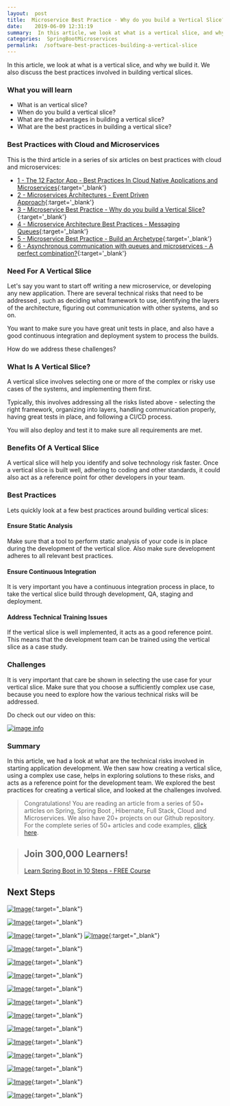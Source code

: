 ```yaml
---
layout:  post
title:  Microservice Best Practice - Why do you build a Vertical Slice?
date:    2019-06-09 12:31:19
summary:  In this article, we look at what is a vertical slice, and why we build it. We also discuss the best practices involved in building vertical slices.
categories:  SpringBootMicroservices
permalink:  /software-best-practices-building-a-vertical-slice
---
```

In this article, we look at what is a vertical slice, and why we build it. We also discuss the best practices involved in building vertical slices.

### What you will learn
- What is an vertical slice?
- When do you build a vertical slice?
- What are the advantages in building a vertical slice?
- What are the best practices in building a vertical slice?

### Best Practices with Cloud and Microservices

This is the third article in a series of six articles on best practices with cloud and microservices:
- [1 - The 12 Factor App - Best Practices In Cloud Native Applications and Microservices](/12-factor-app-cloud-native-microservices-best-practices){:target='_blank'}
- [2 - Microservices Architectures - Event Driven Approach](/introduction-to-event-driven-architectures-with-microservices){:target='_blank'}
- [3 - Microservice Best Practice - Why do you build a Vertical Slice?](/software-best-practices-building-a-vertical-slice){:target='_blank'}
- [4 - Microservice Architecture Best Practices - Messaging Queues](/messaging-queues-and-asynchronous-communication-in-microservices){:target='_blank'}
- [5 - Microservice Best Practice - Build an Archetype](/creating-archetypes-in-microservices-architectures-best-practices){:target='_blank'}
- [6 - Asynchronous communication with queues and microservices - A perfect combination?](/asynchronous-communication-with-queues-in-microservices){:target='_blank'}

### Need For A Vertical Slice

Let's say you want to start off writing a new microservice, or developing any new application. There are several technical risks that need to be addressed , such as deciding what framework to use, identifying the layers of the architecture, figuring out communication with other systems, and so on. 

You want to make sure you have great unit tests in place, and also have a good continuous integration and deployment system to process the builds.

How do we address these challenges?

### What Is A Vertical Slice?

A vertical slice involves selecting one or more of the complex or risky use cases of the systems, and implementing them first. 

Typically, this involves addressing all the risks listed above - selecting the right framework, organizing into layers, handling communication properly, having great tests in place, and following a CI/CD process. 

You will also deploy and test it to make sure all requirements are met.

### Benefits Of A Vertical Slice

A vertical slice will help you identify and solve technology risk faster. Once a vertical slice is built well, adhering to coding and other standards, it could also act as a reference point for other developers in your team.

### Best Practices

Lets quickly look at a few best practices around building vertical slices:

#### Ensure Static Analysis

Make sure that a tool to perform static analysis of your code is in place during the development of the vertical slice. Also make sure development adheres to all relevant best practices.

#### Ensure Continuous Integration

It is very important you have a continuous integration process in place, to take the vertical slice build through development, QA, staging and deployment.

#### Address Technical Training Issues

If the vertical slice is well implemented, it acts as a good reference point. This means that the development team can be trained using the vertical slice as a case study. 

### Challenges

It is very important that care be shown in selecting the use case for your vertical slice. Make sure that you choose a sufficiently complex use case, because you need to explore how the various technical risks will be addressed.

Do check out our video on this:

[![image info](/images/Capture-037-01.png)](https://www.youtube.com/watch?v=fk4itQzBsEE)

### Summary

In this article, we had a look at what are the technical risks involved in starting application development. We then saw how creating a vertical slice, using a complex use case, helps in exploring solutions to these risks, and acts as a reference point for the development team. We explored the best practices for creating a vertical slice, and looked at the challenges involved. 

> Congratulations! You are reading an article from a series of 50+ articles on Spring, Spring Boot , Hibernate, Full Stack, Cloud and Microservices. We also have 20+ projects on our Github repository. For the complete series of 50+ articles and code examples, [click here](https://www.springboottutorial.com/tags/#SpringBoot).

<blockquote>
	<H2>Join 300,000 Learners!</H2>
	<p><a href="https://courses.in28minutes.com/p/spring-boot-for-beginners-in-10-steps" target="_blank">Learn Spring Boot in 10 Steps - FREE Course</a></p>
</blockquote>


## Next Steps

[![Image](/images/Course-Go-Full-Stack-With-Spring-Boot-and-React.png "Go Full Stack with Spring Boot and React")](https://www.udemy.com/course/full-stack-application-with-spring-boot-and-react/?couponCode=OCTOBER-2019){:target="_blank"}

[![Image](/images/Course-Go-Full-Stack-With-SpringBoot-And-Angular.png "Go Full Stack with Spring Boot and Angular")](https://www.udemy.com/course/full-stack-application-development-with-spring-boot-and-angular/?couponCode=OCTOBER-2019){:target="_blank"}

[![Image](/images/Course-KubernetesCrashCourse.png "Kubernetes Crash Course for Java Spring Boot Developers")](https://www.udemy.com/course/kubernetes-crash-course-for-java-developers/?couponCode=OCTOBER-2019){:target="_blank"}
[![Image](/images/Course-DockerCrashCourseForJavaSpringBootDevelopers.png "Docker Crash Course for Java Spring Boot Developers")](https://www.udemy.com/course/docker-course-with-java-and-spring-boot-for-beginners/?couponCode=OCTOBER-2019){:target="_blank"}

[![Image](/images/Course-Deploy-SpringBoot-To-Azure-Web-Apps.png "Azure Crash Course for Java Spring Boot Developers")](https://www.udemy.com/course/deploy-spring-boot-to-azure/?couponCode=OCTOBER-2019){:target="_blank"}

[![Image](/images/Course-Deploy-SpringBoot-To-Azure-Web-Apps.png "Azure Crash Course for Java Spring Boot Developers")](https://www.udemy.com/course/deploy-spring-boot-to-azure/?couponCode=OCTOBER-2019){:target="_blank"}

[![Image](/images/Course-Master-Microservices-with-Spring-Boot-and-Spring-Cloud.png "Master Microservices with Spring Boot and Spring Cloud")](https://www.udemy.com/course/microservices-with-spring-boot-and-spring-cloud/?couponCode=OCTOBER-2019){:target="_blank"}

[![Image](/images/Course-pivotal-cloud-foundry-pcf-deploying-spring-boot-apps.png "Deploying Spring Boot Microservices to Pivotal Cloud Foundry (PCF)")](https://www.udemy.com/course/learn-pivotal-cloud-foundry-pcf-deploying-spring-boot-apps/?couponCode=OCTOBER-2019){:target="_blank"}

[![Image](/images/Course-Deploy-Java-Spring-Boot-Microservices-To-ECS.png "Deploying Spring Boot Microservices to AWS using ECS and AWS Fargate")](https://www.udemy.com/course/deploy-spring-microservices-to-aws-with-ecs-and-aws-fargate/?couponCode=OCTOBER-2019){:target="_blank"}

[![Image](/images/Course-Deploy-Java-Spring-Boot-Apps-To-AWS.png "Deploying Spring Boot Apps to AWS using Elastic Beanstalk")](https://www.udemy.com/course/deploy-java-spring-boot-to-aws-amazon-web-service/?couponCode=OCTOBER-2019){:target="_blank"}


[![Image](/images/Course-Master-Java-Web-Services-and-REST-API-with-Spring-Boot.png "Master Java Web Services and REST API with Spring Boot")](https://www.udemy.com/course/spring-web-services-tutorial/?couponCode=OCTOBER-2019){:target="_blank"}

[![Image](/images/Course-Spring-Framework-Interview-Guide-200-Questions-Answers.png "Spring Framework Interview Guide - 200+ Questions & Answers")](https://www.udemy.com/course/spring-interview-questions-and-answers/?couponCode=OCTOBER-2019){:target="_blank"}

[![Image](/images/Course-Learn-Spring-Boot-in-100-Steps---Beginner-to-Expert.png "Learn Spring Boot in 100 Steps - Beginner to Expert")](https://www.udemy.com/course/spring-boot-tutorial-for-beginners/?couponCode=OCTOBER-2019){:target="_blank"}

[![Image](/images/Course-Spring-Framework-Master-Class---Beginner-to-Expert.png "Spring Master Class - Beginner to Expert")](https://www.udemy.com/course/spring-tutorial-for-beginners/?couponCode=OCTOBER-2019){:target="_blank"}

[![Image](/images/Course-Master-Hibernate-and-JPA-with-Spring-Boot-in-100-Steps.png "Master Hibernate and JPA with Spring Boot in 100 Steps")](https://www.udemy.com/course/hibernate-jpa-tutorial-for-beginners-in-100-steps/?couponCode=OCTOBER-2019){:target="_blank"}

[![Image](/images/Course-Master-Java-Unit-Testing-with-Spring-Boot-Mockito.png "Master Java Unit Testing with Spring Boot & Mockito")](https://www.udemy.com/course/learn-unit-testing-with-spring-boot/?couponCode=OCTOBER-2019){:target="_blank"}

